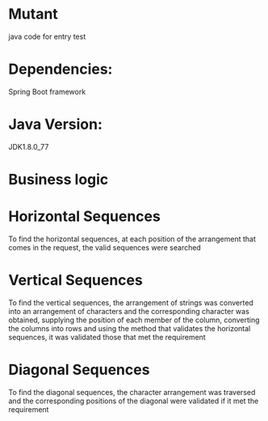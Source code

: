# Mutant
java code for entry test

# Dependencies:
Spring Boot framework

# Java Version:
JDK1.8.0_77

# Business logic

# Horizontal Sequences
To find the horizontal sequences, at each position of the arrangement that comes in the request, the valid sequences were searched

# Vertical Sequences
To find the vertical sequences, the arrangement of strings was converted into an arrangement of characters and the corresponding character was obtained, supplying the position of each member of the column, converting the columns into rows and using the method that validates the horizontal sequences, it was validated those that met the requirement

# Diagonal Sequences
To find the diagonal sequences, the character arrangement was traversed and the corresponding positions of the diagonal were validated if it met the requirement
